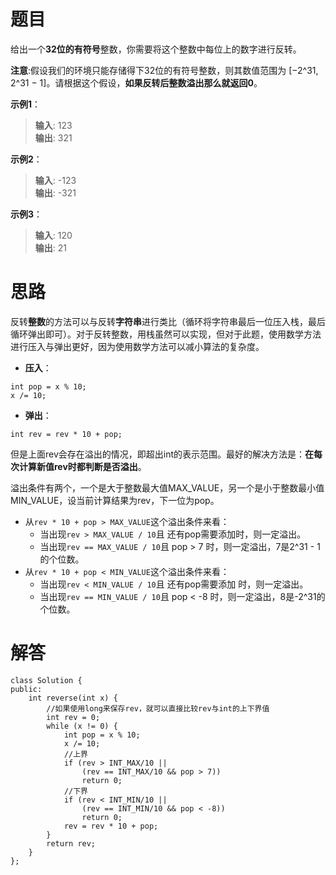 # **题目**  
给出一个**32位的有符号**整数，你需要将这个整数中每位上的数字进行反转。  

**注意**:假设我们的环境只能存储得下32位的有符号整数，则其数值范围为 [−2^31,  2^31 − 1]。请根据这个假设，**如果反转后整数溢出那么就返回0**。  

**示例1**：  
> **输入**: 123  
> **输出**: 321   

**示例2**：  
> **输入**: -123  
> **输出**: -321 

**示例3**：  
> **输入**: 120  
> **输出**: 21  

# **思路**  
反转**整数**的方法可以与反转**字符串**进行类比（循环将字符串最后一位压入栈，最后循环弹出即可）。对于反转整数，用栈虽然可以实现，但对于此题，使用数学方法进行压入与弹出更好，因为使用数学方法可以减小算法的复杂度。
- **压入**：
```
int pop = x % 10;
x /= 10;
```  
- **弹出**：
```
int rev = rev * 10 + pop;
```
但是上面rev会存在溢出的情况，即超出int的表示范围。最好的解决方法是：**在每次计算新值rev时都判断是否溢出**。  
	
溢出条件有两个，一个是大于整数最大值MAX_VALUE，另一个是小于整数最小值MIN_VALUE，设当前计算结果为rev，下一位为pop。
- 从```rev * 10 + pop > MAX_VALUE```这个溢出条件来看：
	- 当出现```rev > MAX_VALUE / 10```且 还有pop需要添加时，则一定溢出。
	- 当出现```rev == MAX_VALUE / 10```且 pop > 7 时，则一定溢出，7是2^31 - 1的个位数。
- 从```rev * 10 + pop < MIN_VALUE```这个溢出条件来看：
	- 当出现```rev < MIN_VALUE / 10```且 还有pop需要添加 时，则一定溢出。
	- 当出现```rev == MIN_VALUE / 10```且 pop < -8 时，则一定溢出，8是-2^31的个位数。  

# **解答**  
```
class Solution {
public:
    int reverse(int x) {
		//如果使用long来保存rev，就可以直接比较rev与int的上下界值
        int rev = 0;    
        while (x != 0) {
            int pop = x % 10;
            x /= 10;
			//上界
            if (rev > INT_MAX/10 || 
				(rev == INT_MAX/10 && pop > 7)) 
				return 0;
			//下界
            if (rev < INT_MIN/10 || 
				(rev == INT_MIN/10 && pop < -8)) 
				return 0;
            rev = rev * 10 + pop;
        }
        return rev;
    }
};

```